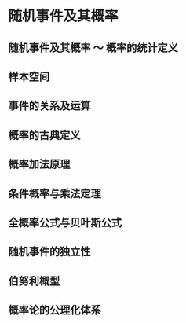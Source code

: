 # 随机事件及其概率

## 随机事件及其概率 ～ 概率的统计定义



## 样本空间

## 事件的关系及运算

## 概率的古典定义

## 概率加法原理

## 条件概率与乘法定理

## 全概率公式与贝叶斯公式

## 随机事件的独立性

## 伯努利概型

## 概率论的公理化体系


